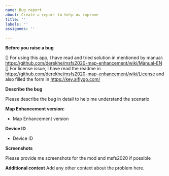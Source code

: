 ```yaml
---
name: Bug report
about: Create a report to help us improve
title: ''
labels: ''
assignees: ''

---
```


**Before you raise a bug**

[] For using this app, I have read and tried solution in mentioned by manual: https://github.com/derekhe/msfs2020-map-enhancement/wiki/Manual-EN
[] For license issue, I have read the readme in https://github.com/derekhe/msfs2020-map-enhancement/wiki/License and also filled the form in https://key.aiflygo.com/

**Describe the bug**

Please describe the bug in detail to help me understand the scenario

**Map Enhancement version:**
- Map Enhancement version

**Device ID**
- Device ID

**Screenshots**

Please provide me screenshots for the mod and msfs2020 if possible

**Additional context**
Add any other context about the problem here.
